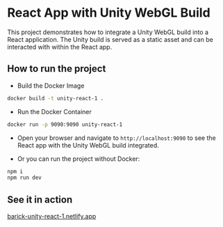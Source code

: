 # React App with Unity WebGL Build
This project demonstrates how to integrate a Unity WebGL build into a React application. The Unity build is served as a static asset and can be interacted with within the React app.

## How to run the project
- Build the Docker Image
```bash
docker build -t unity-react-1 .
```
- Run the Docker Container
```bash
docker run -p 9090:9090 unity-react-1
```
- Open your browser and navigate to `http://localhost:9090` to see the React app with the Unity WebGL build integrated.

- Or you can run the project without Docker:
```bash
npm i
npm run dev
```

## See it in action
[barick-unity-react-1.netlify.app](https://barick-unity-react-1.netlify.app/)

